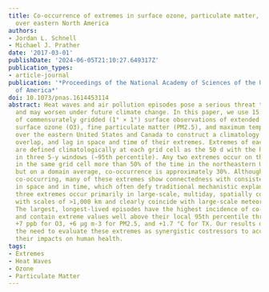 ```yaml
---
title: Co-occurrence of extremes in surface ozone, particulate matter, and temperature
  over eastern North America
authors:
- Jordan L. Schnell
- Michael J. Prather
date: '2017-03-01'
publishDate: '2024-06-05T21:10:27.649317Z'
publication_types:
- article-journal
publication: '*Proceedings of the National Academy of Sciences of the United States
  of America*'
doi: 10.1073/pnas.1614453114
abstract: Heat waves and air pollution episodes pose a serious threat to human health
  and may worsen under future climate change. In this paper, we use 15 years (1999-2013)
  of commensurately gridded (1° × 1°) surface observations of extended summer (April-September)
  surface ozone (O3), fine particulate matter (PM2.5), and maximum temperature (TX)
  over the eastern United States and Canada to construct a climatology of the coincidence,
  overlap, and lag in space and time of their extremes. Extremes of each quantity
  are defined climatologically at each grid cell as the 50 d with the highest values
  in three 5-y windows (∼95th percentile). Any two extremes occur on the same day
  in the same grid cell more than 50% of the time in the northeastern United States,
  but on a domain average, co-occurrence is approximately 30%. Although not exactly
  co-occurring, many of these extremes show connectedness with consistent offsets
  in space and in time, which often defy traditional mechanistic explanations. All
  three extremes occur primarily in large-scale, multiday, spatially connected episodes
  with scales of >1,000 km and clearly coincide with large-scale meteorological features.
  The largest, longest-lived episodes have the highest incidence of co-occurrence
  and contain extreme values well above their local 95th percentile threshold, by
  +7 ppb for O3, +6 μg m-3 for PM2.5, and +1.7 °C for TX. Our results demonstrate
  the need to evaluate these extremes as synergistic costressors to accurately quantify
  their impacts on human health.
tags:
- Extremes
- Heat Waves
- Ozone
- Particulate Matter
---
```

